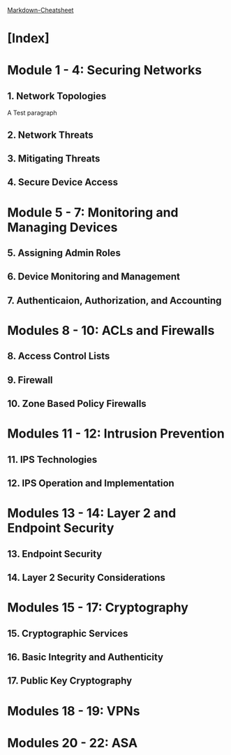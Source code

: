 [Markdown-Cheatsheet](https://www.markdownguide.org/cheat-sheet/)

# [Index]
# Module 1 - 4: Securing Networks
## 1. Network Topologies
A Test paragraph
## 2. Network Threats
## 3. Mitigating Threats
## 4. Secure Device Access

# Module 5 - 7: Monitoring and Managing Devices
## 5. Assigning Admin Roles
## 6. Device Monitoring and Management
## 7. Authenticaion, Authorization, and Accounting

# Modules 8 - 10: ACLs and Firewalls
## 8. Access Control Lists
## 9. Firewall
## 10. Zone Based Policy Firewalls

# Modules 11 - 12: Intrusion Prevention
## 11. IPS Technologies
## 12. IPS Operation and Implementation

# Modules 13 - 14: Layer 2 and Endpoint Security
## 13. Endpoint Security
## 14. Layer 2 Security Considerations

# Modules 15 - 17: Cryptography
## 15. Cryptographic Services
## 16. Basic Integrity and Authenticity
## 17. Public Key Cryptography

# Modules 18 - 19: VPNs


# Modules 20 - 22: ASA

